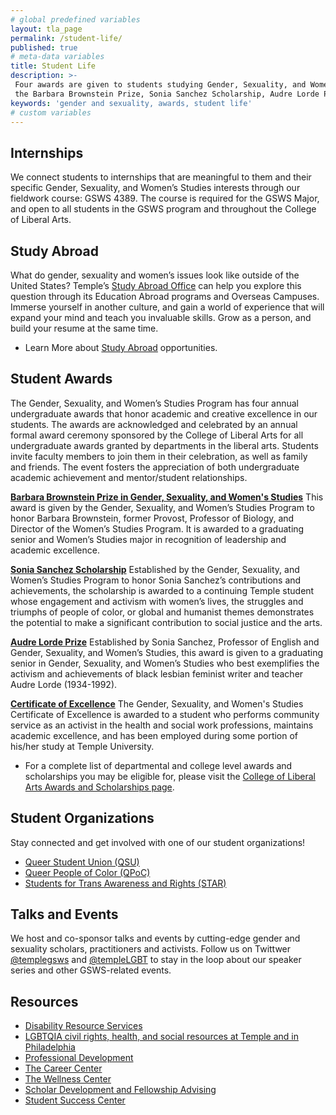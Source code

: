 ```yaml
---
# global predefined variables
layout: tla_page
permalink: /student-life/
published: true
# meta-data variables
title: Student Life
description: >-
 Four awards are given to students studying Gender, Sexuality, and Women’s Studies at Temple University every year:
 the Barbara Brownstein Prize, Sonia Sanchez Scholarship, Audre Lorde Prize, and the Certificate of Excellence.
keywords: 'gender and sexuality, awards, student life'
# custom variables
---
```

## Internships
We connect students to internships that are meaningful to them and their specific Gender, Sexuality, and Women’s Studies interests through our fieldwork course: GSWS 4389. The course is required for the GSWS Major, and open to all students in the GSWS program and throughout the College of Liberal Arts.

## Study Abroad
What do gender, sexuality and women’s issues look like outside of the United States? Temple’s [Study Abroad Office](https://studyabroad.temple.edu/) can help you explore this question through its Education Abroad programs and Overseas Campuses. Immerse yourself in another culture, and gain a world of experience that will expand your mind and teach you invaluable skills. Grow as a person, and build your resume at the same time.

- Learn More about [Study Abroad](https://studyabroad.temple.edu/) opportunities.

## Student Awards
The Gender, Sexuality, and Women’s Studies Program has four annual undergraduate awards that honor academic and creative excellence in our students. The awards are acknowledged and celebrated by an annual formal award ceremony sponsored by the College of Liberal Arts for all undergraduate awards granted by departments in the liberal arts. Students invite faculty members to join them in their celebration, as well as family and friends. The event fosters the appreciation of both undergraduate academic achievement and mentor/student relationships.

[**Barbara Brownstein Prize in Gender, Sexuality, and Women's Studies**](https://liberalarts.temple.edu/about-us/awards/barbara-brownstein-prize-womens-studies)
This award is given by the Gender, Sexuality, and Women’s Studies Program to honor Barbara Brownstein, former Provost, Professor of Biology, and Director of the Women’s Studies Program. It is awarded to a graduating senior and Women’s Studies major in recognition of leadership and academic excellence.

[**Sonia Sanchez Scholarship**](https://liberalarts.temple.edu/about-us/awards/sonia-sanchez-endowed-scholarship)
Established by the Gender, Sexuality, and Women’s Studies Program to honor Sonia Sanchez’s contributions and achievements, the scholarship is awarded to a continuing Temple student whose engagement and activism with women’s lives, the struggles and triumphs of people of color, or global and humanist themes demonstrates the potential to make a significant contribution to social justice and the arts.

[**Audre Lorde Prize**](https://liberalarts.temple.edu/audre-lorde-memorial-prize)
Established by Sonia Sanchez, Professor of English and Gender, Sexuality, and Women’s Studies, this award is given to a graduating senior in Gender, Sexuality, and Women’s Studies who best exemplifies the activism and achievements of black lesbian feminist writer and teacher Audre Lorde (1934-1992).

[**Certificate of Excellence**](https://liberalarts.temple.edu/about-us/awards/certificate-excellence-womens-studies)
The Gender, Sexuality, and Women's Studies Certificate of Excellence is awarded to a student who performs community service as an activist in the health and social work professions, maintains academic excellence, and has been employed during some portion of his/her study at Temple University.

- For a complete list of departmental and college level awards and scholarships you may be eligible for, please visit the [College of Liberal Arts Awards and Scholarships page](https://liberalarts.temple.edu/awards-and-scholarships?field_awards_department_nid=4577&field_awards_academics_class_value=All).

## Student Organizations
Stay connected and get involved with one of our student organizations!
- [Queer Student Union (QSU)](https://diversity.temple.edu/lgbtqia/lgbtqia-organizations)
- [Queer People of Color (QPoC)](https://diversity.temple.edu/lgbtqia/lgbtqia-organizations)
- [Students for Trans Awareness and Rights (STAR)](https://diversity.temple.edu/lgbtqia/lgbtqia-organizations)

## Talks and Events
We host and co-sponsor talks and events by cutting-edge gender and sexuality scholars, practitioners and activists. Follow us on Twittwer [@templegsws](https://twitter.com/templegsws) and [@templeLGBT](https://twitter.com/hashtag/TempleLGBT) to stay in the loop about our speaker series and other GSWS-related events. 

## Resources
- [Disability Resource Services](https://disabilityresources.temple.edu/)
- [LGBTQIA civil rights, health, and social resources at Temple and in Philadelphia](https://diversity.temple.edu/lgbtqia/lgbtqia-resources) 
- [Professional Development](https://liberalarts.temple.edu/advising/professional-development)
- [The Career Center](http://www.temple.edu/provost/careercenter/) 
- [The Wellness Center](https://wellness.temple.edu/about)
- [Scholar Development and Fellowship Advising](http://www.temple.edu/vpus/fellowships/index.html)
- [Student Success Center](https://www.temple.edu/class/)
